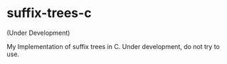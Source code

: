 # suffix-trees-c

(Under Development)

My Implementation of suffix trees in C. Under development, do not try to use.
